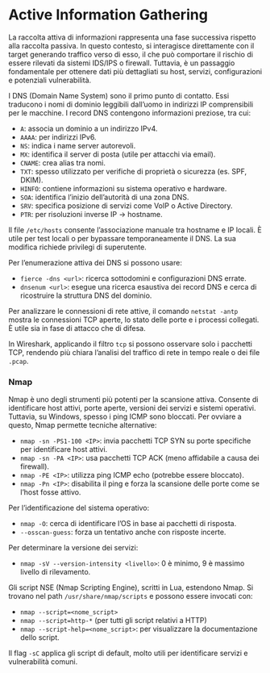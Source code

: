 # Active Information Gathering

La raccolta attiva di informazioni rappresenta una fase successiva rispetto alla raccolta passiva. In questo contesto, si interagisce direttamente con il target generando traffico verso di esso, il che può comportare il rischio di essere rilevati da sistemi IDS/IPS o firewall. Tuttavia, è un passaggio fondamentale per ottenere dati più dettagliati su host, servizi, configurazioni e potenziali vulnerabilità.

I DNS (Domain Name System) sono il primo punto di contatto. Essi traducono i nomi di dominio leggibili dall’uomo in indirizzi IP comprensibili per le macchine. I record DNS contengono informazioni preziose, tra cui:

- `A`: associa un dominio a un indirizzo IPv4.
- `AAAA`: per indirizzi IPv6.
- `NS`: indica i name server autorevoli.
- `MX`: identifica il server di posta (utile per attacchi via email).
- `CNAME`: crea alias tra nomi.
- `TXT`: spesso utilizzato per verifiche di proprietà o sicurezza (es. SPF, DKIM).
- `HINFO`: contiene informazioni su sistema operativo e hardware.
- `SOA`: identifica l’inizio dell’autorità di una zona DNS.
- `SRV`: specifica posizione di servizi come VoIP o Active Directory.
- `PTR`: per risoluzioni inverse IP → hostname.

Il file `/etc/hosts` consente l’associazione manuale tra hostname e IP locali. È utile per test locali o per bypassare temporaneamente il DNS. La sua modifica richiede privilegi di superutente.

Per l’enumerazione attiva dei DNS si possono usare:

- `fierce -dns <url>`: ricerca sottodomini e configurazioni DNS errate.
- `dnsenum <url>`: esegue una ricerca esaustiva dei record DNS e cerca di ricostruire la struttura DNS del dominio.

Per analizzare le connessioni di rete attive, il comando `netstat -antp` mostra le connessioni TCP aperte, lo stato delle porte e i processi collegati. È utile sia in fase di attacco che di difesa.

In Wireshark, applicando il filtro `tcp` si possono osservare solo i pacchetti TCP, rendendo più chiara l’analisi del traffico di rete in tempo reale o dei file `.pcap`.

### Nmap

Nmap è uno degli strumenti più potenti per la scansione attiva. Consente di identificare host attivi, porte aperte, versioni dei servizi e sistemi operativi. Tuttavia, su Windows, spesso i ping ICMP sono bloccati. Per ovviare a questo, Nmap permette tecniche alternative:

- `nmap -sn -PS1-100 <IP>`: invia pacchetti TCP SYN su porte specifiche per identificare host attivi.
- `nmap -sn -PA <IP>`: usa pacchetti TCP ACK (meno affidabile a causa dei firewall).
- `nmap -PE <IP>`: utilizza ping ICMP echo (potrebbe essere bloccato).
- `nmap -Pn <IP>`: disabilita il ping e forza la scansione delle porte come se l’host fosse attivo.

Per l’identificazione del sistema operativo:

- `nmap -O`: cerca di identificare l’OS in base ai pacchetti di risposta.
- `--osscan-guess`: forza un tentativo anche con risposte incerte.

Per determinare la versione dei servizi:

- `nmap -sV --version-intensity <livello>`: 0 è minimo, 9 è massimo livello di rilevamento.

Gli script NSE (Nmap Scripting Engine), scritti in Lua, estendono Nmap. Si trovano nel path `/usr/share/nmap/scripts` e possono essere invocati con:

- `nmap --script=<nome_script>`
- `nmap --script=http-*` (per tutti gli script relativi a HTTP)
- `nmap --script-help=<nome_script>`: per visualizzare la documentazione dello script.

Il flag `-sC` applica gli script di default, molto utili per identificare servizi e vulnerabilità comuni.
